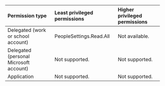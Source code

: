 |Permission type|Least privileged permissions|Higher privileged permissions|
|:---|:---|:---|
|Delegated (work or school account)|PeopleSettings.Read.All|Not available.|
|Delegated (personal Microsoft account)|Not supported.|Not supported.|
|Application|Not supported.|Not supported.|